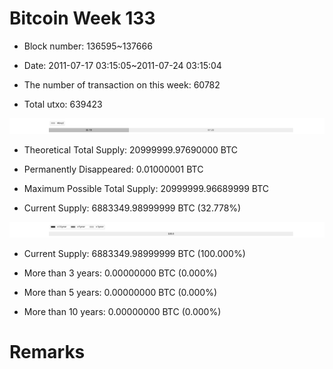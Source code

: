 # Bitcoin Week 133

- Block number: 136595~137666

- Date: 2011-07-17 03:15:05~2011-07-24 03:15:04

- The number of transaction on this week: 60782

- Total utxo: 639423

![](../images/mined_week133.png)

- Theoretical Total Supply: 20999999.97690000 BTC

- Permanently Disappeared: 0.01000001 BTC

- Maximum Possible Total Supply: 20999999.96689999 BTC

- Current Supply: 6883349.98999999 BTC (32.778%)

![](../images/year_week133.png)


- Current Supply: 6883349.98999999 BTC (100.000%)

- More than 3 years: 0.00000000 BTC (0.000%)

- More than 5 years: 0.00000000 BTC (0.000%)

- More than 10 years: 0.00000000 BTC (0.000%)

# Remarks

